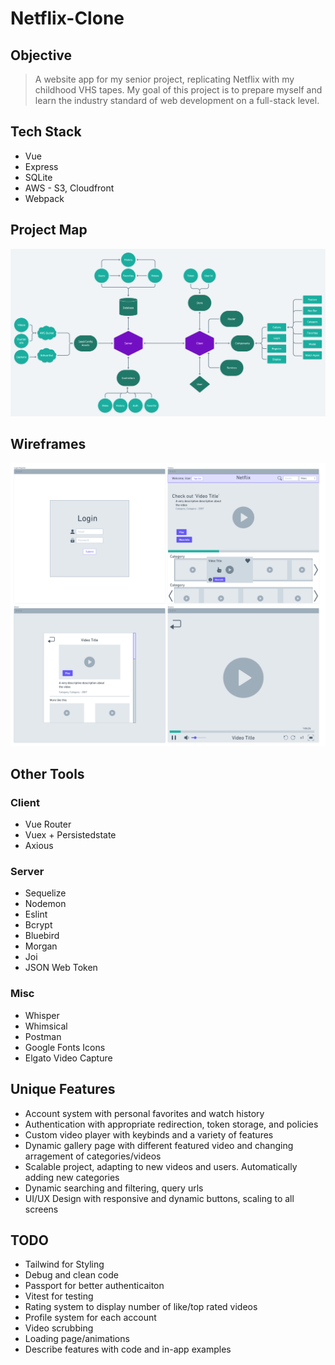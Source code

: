 # Netflix-Clone
## Objective
> A website app for my senior project, replicating Netflix with my childhood VHS tapes. My goal of this project is to prepare myself and learn the industry standard of web development on a full-stack level.

## Tech Stack
* Vue
* Express
* SQLite
* AWS - S3, Cloudfront
* Webpack

## Project Map
<p align="center">
  <img src="https://github.com/BrenanMarenger/Capstone-Project/blob/main/ProjectMap.png" width="700" />
</p>

## Wireframes
<p align="center">
  <img src="https://github.com/BrenanMarenger/Capstone-Project/blob/main/Wireframs.png" width="700" />
</p>

## Other Tools
### Client
* Vue Router
* Vuex + Persistedstate
* Axious
### Server
* Sequelize
* Nodemon
* Eslint
* Bcrypt
* Bluebird
* Morgan
* Joi
* JSON Web Token
### Misc
* Whisper
* Whimsical
* Postman
* Google Fonts Icons
* Elgato Video Capture

## Unique Features
* Account system with personal favorites and watch history
* Authentication with appropriate redirection, token storage, and policies
* Custom video player with keybinds and a variety of features
* Dynamic gallery page with different featured video and changing arragement of categories/videos
* Scalable project, adapting to new videos and users. Automatically adding new categories
* Dynamic searching and filtering, query urls
* UI/UX Design with responsive and dynamic buttons, scaling to all screens


## TODO
* Tailwind for Styling
* Debug and clean code
* Passport for better authenticaiton
* Vitest for testing
* Rating system to display number of like/top rated videos
* Profile system for each account
* Video scrubbing
* Loading page/animations
* Describe features with code and in-app examples

